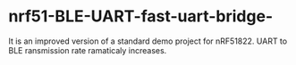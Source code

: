 # nrf51-BLE-UART-fast-uart-bridge-
It is an improved version of a standard demo project for nRF51822.
UART to BLE ransmission rate ramaticaly increases. 
